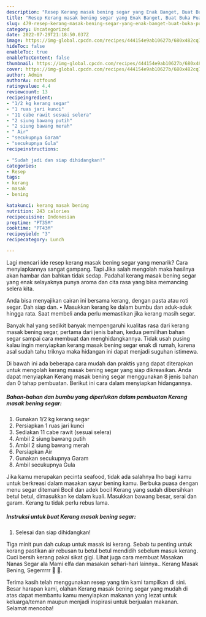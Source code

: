 ```yaml
---
description: "Resep Kerang masak bening segar yang Enak Banget, Buat Buka Puasa Bisa Manjain Lidah"
title: "Resep Kerang masak bening segar yang Enak Banget, Buat Buka Puasa Bisa Manjain Lidah"
slug: 479-resep-kerang-masak-bening-segar-yang-enak-banget-buat-buka-puasa-bisa-manjain-lidah
category: Uncategorized
date: 2022-07-29T21:18:50.037Z
image: https://img-global.cpcdn.com/recipes/444154e9ab10627b/680x482cq70/kerang-masak-bening-segar-foto-resep-utama.jpg
hideToc: false
enableToc: true
enableTocContent: false
thumbnail: https://img-global.cpcdn.com/recipes/444154e9ab10627b/680x482cq70/kerang-masak-bening-segar-foto-resep-utama.jpg
cover: https://img-global.cpcdn.com/recipes/444154e9ab10627b/680x482cq70/kerang-masak-bening-segar-foto-resep-utama.jpg
author: Admin
authorAv: notfound
ratingvalue: 4.4
reviewcount: 13
recipeingredient:
- "1/2 kg kerang segar"
- "1 ruas jari kunci"
- "11 cabe rawit sesuai selera"
- "2 siung bawang putih"
- "2 siung bawang merah"
- " Air"
- "secukupnya Garam"
- "secukupnya Gula"
recipeinstructions:

- "Sudah jadi dan siap dihidangkan!"
categories:
- Resep
tags:
- kerang
- masak
- bening

katakunci: kerang masak bening 
nutrition: 243 calories
recipecuisine: Indonesian
preptime: "PT35M"
cooktime: "PT43M"
recipeyield: "3"
recipecategory: Lunch

---
```



Lagi mencari ide resep kerang masak bening segar yang menarik? Cara menyiapkannya sangat gampang. Tapi Jika salah mengolah maka hasilnya akan hambar dan bahkan tidak sedap. Padahal kerang masak bening segar yang enak selayaknya punya aroma dan cita rasa yang bisa memancing selera kita.


Anda bisa menyajikan cairan ini bersama kerang, dengan pasta atau roti segar. Dah siap dan. • Masukkan kerang ke dalam bumbu dan aduk-aduk hingga rata. Saat membeli anda perlu memastikan jika kerang masih segar.

Banyak hal yang sedikit banyak mempengaruhi kualitas rasa dari kerang masak bening segar, pertama dari jenis bahan, kedua pemilihan bahan segar sampai cara membuat dan menghidangkannya. Tidak usah pusing kalau ingin menyiapkan kerang masak bening segar enak di rumah, karena asal sudah tahu triknya maka hidangan ini dapat menjadi suguhan istimewa.


Di bawah ini ada beberapa cara mudah dan praktis yang dapat diterapkan untuk mengolah kerang masak bening segar yang siap dikreasikan. Anda dapat menyiapkan Kerang masak bening segar menggunakan 8 jenis bahan dan 0 tahap pembuatan. Berikut ini cara dalam menyiapkan hidangannya.

<!--inarticleads1-->

##### Bahan-bahan dan bumbu yang diperlukan dalam pembuatan Kerang masak bening segar:

1. Gunakan 1/2 kg kerang segar
1. Persiapkan 1 ruas jari kunci
1. Sediakan 11 cabe rawit (sesuai selera)
1. Ambil 2 siung bawang putih
1. Ambil 2 siung bawang merah
1. Persiapkan  Air
1. Gunakan secukupnya Garam
1. Ambil secukupnya Gula


Jika kamu merupakan pecinta seafood, tidak ada salahnya lho bagi kamu untuk berkreasi dalam masakan sayur bening kamu. Berbuka puasa dengan menu segar ditemani Bocil dan adek bocil Kerang yang sudah dibersihkan betul betul, dimasukkan ke dalam kuali. Masukkan bawang besar, serai dan garam. Kerang tu tidak perlu rebus lama. 

<!--inarticleads2-->

##### Instruksi untuk buat Kerang masak bening segar:


1. Selesai dan siap dihidangkan!

Tiga minit pun dah cukup untuk masak isi kerang. Sebab tu penting untuk korang pastikan air rebusan tu betul betul mendidih sebelum masuk kerang. Cuci bersih kerang pakai sikat gigi. Lihat juga cara membuat Masakan Nanas Segar ala Mami elfa dan masakan sehari-hari lainnya.. Kerang Masak Bening, Segerrrrr 🐚 🐚. 

Terima kasih telah menggunakan resep yang tim kami tampilkan di sini. Besar harapan kami, olahan Kerang masak bening segar yang mudah di atas dapat membantu kamu menyiapkan makanan yang lezat untuk keluarga/teman maupun menjadi inspirasi untuk berjualan makanan. Selamat mencoba!
